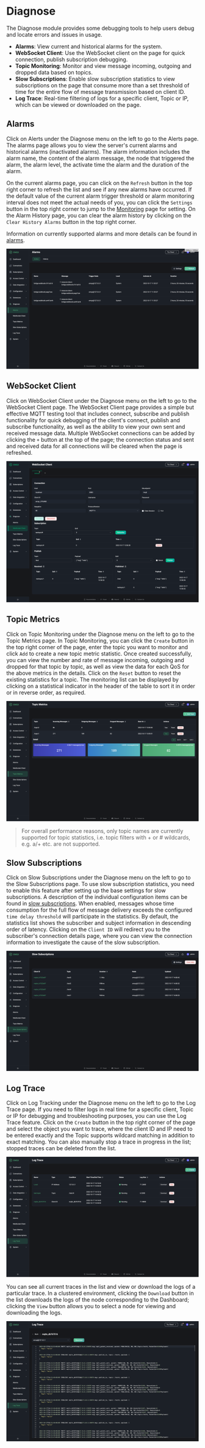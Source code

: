 # Diagnose

The Diagnose module provides some debugging tools to help users debug and locate errors and issues in usage.

- **Alarms**: View current and historical alarms for the system.
- **WebSocket Client**: Use the WebSocket client on the page for quick connection, publish subscription debugging.
- **Topic Monitoring**: Monitor and view message incoming, outgoing and dropped data based on topics.
- **Slow Subscriptions**: Enable slow subscription statistics to view subscriptions on the page that consume more than a set threshold of time for the entire flow of message transmission based on client ID.
- **Log Trace**: Real-time filtering of logs for a specific client, Topic or IP, which can be viewed or downloaded on the page.

## Alarms

Click on Alerts under the Diagnose menu on the left to go to the Alerts page. The alarms page allows you to view the server's current alarms and historical alarms (inactivated alarms). The alarm information includes the alarm name, the content of the alarm message, the node that triggered the alarm, the alarm level, the activate time the alarm and the duration of the alarm.

On the current alarms page, you can click on the `Refresh` button in the top right corner to refresh the list and see if any new alarms have occurred. If the default value of the current alarm trigger threshold or alarm monitoring interval does not meet the actual needs of you, you can click the `Settings` button in the top right corner to jump to the [Monitoring](./configuration.md#monitoring) page for setting. On the Alarm History page, you can clear the alarm history by clicking on the `Clear History Alarms` button in the top right corner.

Information on currently supported alarms and more details can be found in [alarms](../observability/alarms.md).

![image](./assets/alarm.png)

## WebSocket Client

Click on WebSocket Client under the Diagnose menu on the left to go to the WebSocket Client page. The WebSocket Client page provides a simple but effective MQTT testing tool that includes connect, subscribe and publish functionality for quick debugging of the client's connect, publish and subscribe functionality, as well as the ability to view your own sent and received message data. Multiple WebSocket connections can be added by clicking the `+` button at the top of the page; the connection status and sent and received data for all connections will be cleared when the page is refreshed.

![image](./assets/web-socket.png)

## Topic Metrics

Click on Topic Monitoring under the Diagnose menu on the left to go to the Topic Metrics page. In Topic Monitoring, you can click the `Create` button in the top right corner of the page, enter the topic you want to monitor and click `Add` to create a new topic metric statistic. Once created successfully, you can view the number and rate of message incoming, outgoing and dropped for that topic by topic, as well as view the data for each QoS for the above metrics in the details. Click on the `Reset` button to reset the existing statistics for a topic. The monitoring list can be displayed by clicking on a statistical indicator in the header of the table to sort it in order or in reverse order, as required.

![image](./assets/topic-metrics.png)

> For overall performance reasons, only topic names are currently supported for topic statistics, i.e. topic filters with + or # wildcards, e.g. a/+ etc. are not supported.

## Slow Subscriptions

Click on Slow Subscriptions under the Diagnose menu on the left to go to the Slow Subscriptions page. To use slow subscription statistics, you need to enable this feature after setting up the base settings for slow subscriptions. A description of the individual configuration items can be found in [slow subscriptions](../observability/slow_subscribers_statistics.md#Configurationdescription). When enabled, messages whose time consumption for the full flow of message delivery exceeds the configured `time delay threshold` will participate in the statistics. By default, the statistics list shows the subscriber and subject information in descending order of latency. Clicking on the `Client ID` will redirect you to the subscriber's connection details page, where you can view the connection information to investigate the cause of the slow subscription.

![image](./assets/slow-sub.png)

## Log Trace

Click on Log Tracking under the Diagnose menu on the left to go to the Log Trace page. If you need to filter logs in real time for a specific client, Topic or IP for debugging and troubleshooting purposes, you can use the Log Trace feature. Click on the `Create` button in the top right corner of the page and select the object you want to trace, where the client ID and IP need to be entered exactly and the Topic supports wildcard matching in addition to exact matching. You can also manually stop a trace in progress in the list; stopped traces can be deleted from the list.

![image](./assets/log-trace.png)

You can see all current traces in the list and view or download the logs of a particular trace. In a clustered environment, clicking the `Download` button in the list downloads the logs of the node corresponding to the Dashboard; clicking the `View` button allows you to select a node for viewing and downloading the logs.

![image](./assets/log-trace-detail.png)
